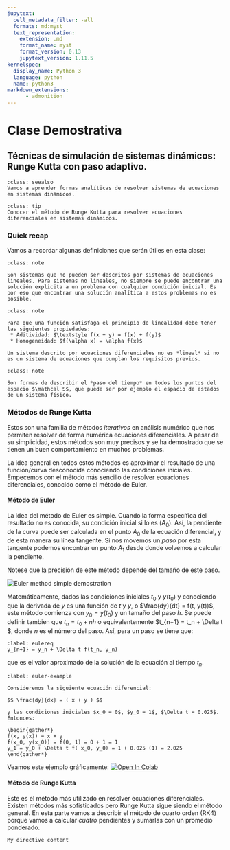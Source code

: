 ```yaml
---
jupytext:
  cell_metadata_filter: -all
  formats: md:myst
  text_representation:
    extension: .md
    format_name: myst
    format_version: 0.13
    jupytext_version: 1.11.5
kernelspec:
  display_name: Python 3
  language: python
  name: python3
markdown_extensions:
      - admonition
---
```


# Clase Demostrativa

## Técnicas de simulación de sistemas dinámicos: Runge Kutta con paso adaptivo.

``````{admonition} Qué vamos a ver en esta clase?
:class: seealso
Vamos a aprender formas analíticas de resolver sistemas de ecuaciones en sistemas dinámicos.
``````

``````{admonition} Objetivos
:class: tip
Conocer el método de Runge Kutta para resolver ecuaciones diferenciales en sistemas dinámicos.
``````

### Quick recap

Vamos a recordar algunas definiciones que serán útiles en esta clase:

``````{admonition} Sistemas No lineales
:class: note

Son sistemas que no pueden ser descritos por sistemas de ecuaciones lineales. Para sistemas no lineales, no siempre se puede encontrar una solución explicita a un problema con cualquier condición inicial. Es por eso que encontrar una solución analítica a estos problemas no es posible.
``````

``````{admonition} Linearidad
:class: note

Para que una función satisfaga el principio de linealidad debe tener las siguientes propiedades:
 * Aditividad: $\textstyle f(x + y) = f(x) + f(y)$
 * Homogeneidad: $f(\alpha x) = \alpha f(x)$

Un sistema descrito por ecuaciones diferenciales no es *lineal* si no es un sistema de ecuaciones que cumplan los requisitos previos.
``````


``````{admonition} Sistema dinámico
:class: note

Son formas de describir el *paso del tiempo* en todos los puntos del espacio $\mathcal S$, que puede ser por ejemplo el espacio de estados de un sistema físico.
``````


### Métodos de Runge Kutta

Estos son una familia de métodos *iterativos* en análisis numérico que nos permiten resolver de forma numérica ecuaciones diferenciales. A pesar de su simplicidad, estos métodos son muy precisos y se ha demostrado que se tienen un buen comportamiento en muchos problemas.

La idea general en todos estos métodos es aproximar el resultado de una función/curva desconocida conociendo las condiciones iniciales. Empecemos con el método más sencillo de resolver ecuaciones diferenciales, conocido como el método de Euler.

#### Método de Euler

La idea del método de Euler es simple. Cuando la forma específica del resultado no es conocida, su condición inicial si lo es ($A_0$). Así, la pendiente de la curva puede ser calculada en el punto $A_0$ de la ecuación diferencial, y de esta manera su línea tangente. Si nos movemos un *paso* por esta tangente podemos encontrar un punto $A_1$ desde donde volvemos a calcular la pendiente.

Notese que la precisión de este método depende del tamaño de este paso.

![Euler method simple demostration](../images/clase1/Euler_method.svg)

Matemáticamente, dados las condiciones iniciales $t_0$ y $y(t_0)$ y conociendo que la derivada de $y$ es una función de $t$ y $y$, o $\frac{dy}{dt} = f(t, y(t))$, este método comienza con $y_0 = y(t_0)$ y un tamaño del paso $h$. Se puede definir tambien que $t_n = t_0 +nh$ o equivalentemente $t_{n+1} = t_n + \Delta t $, donde $n$ es el número del paso.  Así, para un paso se tiene que:

```{math}
:label: eulereq
y_{n+1} = y_n + \Delta t f(t_n, y_n)
```

que es el valor aproximado de la solución de la ecuación al tiempo $t_n$.

````{prf:example}
:label: euler-example

Consideremos la siguiente ecuación diferencial:

$$ \frac{dy}{dx} = ( x + y ) $$

y las condiciones iniciales $x_0 = 0$, $y_0 = 1$, $\Delta t = 0.025$. Entonces:

\begin{gather*}
f(x, y(x)) = x + y
f(x_0, y(x_0)) = f(0, 1) = 0 + 1 = 1
y_1 = y_0 + \Delta t f( x_0, y_0) = 1 + 0.025 (1) = 2.025
\end{gather*}

````

Veamos este ejemplo gráficamente:
[![Open In Colab](https://colab.research.google.com/assets/colab-badge.svg)](https://colab.research.google.com/github/alefisico/FISD803-EPN/blob/main/FISD803-EPN/classes/clase1.ipynb)

#### Método de Runge Kutta

Este es el método más utilizado en resolver ecuaciones diferenciales. Existen métodos más sofisticados pero Runge Kutta sigue siendo el método general. En esta parte vamos a describir el método de cuarto orden (RK4) porque vamos a calcular *cuatro* pendientes y sumarlas con un promedio ponderado.


```{note}
My directive content
```
